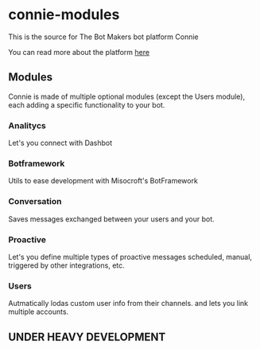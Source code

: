 # connie-modules

This is the source for The Bot Makers bot platform Connie

You can read more about the platform [here](http://www.thebotmakers.com/connie/) 


## Modules

Connie is made of multiple optional modules (except the Users module), each adding a specific functionality to your bot.

### Analitycs

Let's you connect with Dashbot 

### Botframework

Utils to ease development with Misocroft's BotFramework

### Conversation

Saves messages exchanged between your users and your bot.

### Proactive

Let's you define multiple types of proactive messages scheduled, manual, triggered by other integrations, etc.

### Users

Autmatically lodas custom user info from their channels. and lets you link multiple accounts.


## UNDER HEAVY DEVELOPMENT

